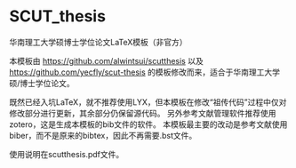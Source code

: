 # SCUT_thesis
华南理工大学硕博士学位论文LaTeX模板（非官方）


本模板由 
https://github.com/alwintsui/scutthesis 
以及 
https://github.com/yecfly/scut-thesis 
的模板修改而来，适合于华南理工大学硕/博士学位论文。

既然已经入坑LaTeX，就不推荐使用LYX，但本模板在修改“祖传代码”过程中仅对修改部分进行更新，其余部分仍保留源代码。
另外参考文献管理软件推荐使用zotero，这是生成本模板的bib文件的软件。
本模板最主要的改动是参考文献使用biber，而不是原来的bibtex，因此不再需要.bst文件。

使用说明在scutthesis.pdf文件。